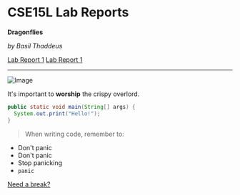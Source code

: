 # CSE15L Lab Reports
**Dragonflies**

*by Basil Thaddeus*

[Lab Report 1](lab-report-1-week-2.html)
[Lab Report 1](https://basilthaddeus.github.io/cse15l-lab-reports/lab-report-1-week-2.html)

---

![Image](https://media.sandiegoreader.com/img/photos/2020/08/04/corner_XXX_chicken_sand.jpg)

It's important to **worship** the crispy overlord.

```java
public static void main(String[] args) {
  System.out.print("Hello!");
}
```

> When writing code, remember to:
* Don't panic
* Don't panic
* Stop panicking
* `panic`

[Need a break?](http://random.cat)
